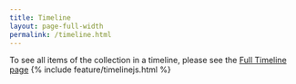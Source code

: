 ```yaml
---
title: Timeline
layout: page-full-width
permalink: /timeline.html
---
```

To see all items of the collection in a timeline, please see the [Full Timeline page](/fulltimeline.html)
{% include feature/timelinejs.html %}
